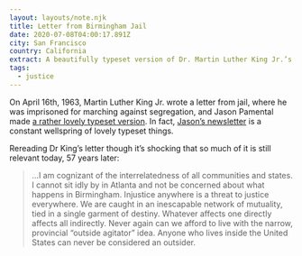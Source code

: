 ```yaml
---
layout: layouts/note.njk
title: Letter from Birmingham Jail
date: 2020-07-08T04:00:17.891Z
city: San Francisco
country: California
extract: A beautifully typeset version of Dr. Martin Luther King Jr.’s letter.
tags:
  - justice
---
```


On April 16th, 1963, Martin Luther King Jr. wrote a letter from jail, where he was imprisoned for marching against segregation, and Jason Pamental made [a rather lovely typeset version](https://letterfromjail.com). In fact, [Jason’s newsletter](https://rwt.io/newsletter) is a constant wellspring of lovely typeset things.

Rereading Dr King’s letter though it’s shocking that so much of it is still relevant today, 57 years later:

> ...I am cognizant of the interrelatedness of all communities and states. I cannot sit idly by in Atlanta and not be concerned about what happens in Birmingham. Injustice anywhere is a threat to justice everywhere. We are caught in an inescapable network of mutuality, tied in a single garment of destiny. Whatever affects one directly affects all indirectly. Never again can we afford to live with the narrow, provincial “outside agitator” idea. Anyone who lives inside the United States can never be considered an outsider.
